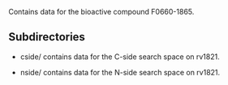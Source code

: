 Contains data for the bioactive compound F0660-1865.

## Subdirectories

- cside/ contains data for the C-side search space on rv1821.

- nside/ contains data for the N-side search space on rv1821.

